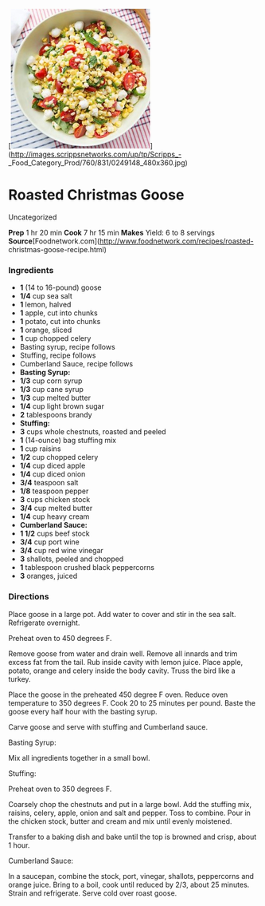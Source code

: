 ﻿

[![](./images/8e0e53ff-5646-404a-93d6-15cbb4abf970.jpg)](http://images.scrippsnetworks.com/up/tp/Scripps_-
_Food_Category_Prod/760/831/0249148_480x360.jpg)

#  Roasted Christmas Goose

Uncategorized

 **Prep** 1 hr 20 min **Cook** 7 hr 15 min **Makes** Yield: 6 to 8 servings
**Source**[Foodnetwork.com](http://www.foodnetwork.com/recipes/roasted-
christmas-goose-recipe.html)

###  Ingredients

  * **1** (14 to 16-pound) goose
  *  **1/4** cup sea salt
  *  **1** lemon, halved
  *  **1** apple, cut into chunks
  *  **1** potato, cut into chunks
  *  **1** orange, sliced
  *  **1** cup chopped celery
  * Basting syrup, recipe follows
  * Stuffing, recipe follows
  * Cumberland Sauce, recipe follows
  *  **Basting Syrup:**
  *  **1/3** cup corn syrup
  *  **1/3** cup cane syrup
  *  **1/3** cup melted butter
  *  **1/4** cup light brown sugar
  *  **2** tablespoons brandy
  *  **Stuffing:**
  *  **3** cups whole chestnuts, roasted and peeled
  *  **1** (14-ounce) bag stuffing mix
  *  **1** cup raisins
  *  **1/2** cup chopped celery
  *  **1/4** cup diced apple
  *  **1/4** cup diced onion
  *  **3/4** teaspoon salt
  *  **1/8** teaspoon pepper
  *  **3** cups chicken stock
  *  **3/4** cup melted butter
  *  **1/4** cup heavy cream
  *  **Cumberland Sauce:**
  *  **1 1/2** cups beef stock
  *  **3/4** cup port wine
  *  **3/4** cup red wine vinegar
  *  **3** shallots, peeled and chopped
  *  **1** tablespoon crushed black peppercorns
  *  **3** oranges, juiced

###  Directions

Place goose in a large pot. Add water to cover and stir in the sea salt.
Refrigerate overnight.

Preheat oven to 450 degrees F.

Remove goose from water and drain well. Remove all innards and trim excess fat
from the tail. Rub inside cavity with lemon juice. Place apple, potato, orange
and celery inside the body cavity. Truss the bird like a turkey.

Place the goose in the preheated 450 degree F oven. Reduce oven temperature to
350 degrees F. Cook 20 to 25 minutes per pound. Baste the goose every half
hour with the basting syrup.

Carve goose and serve with stuffing and Cumberland sauce.

Basting Syrup:

Mix all ingredients together in a small bowl.

Stuffing:

Preheat oven to 350 degrees F.

Coarsely chop the chestnuts and put in a large bowl. Add the stuffing mix,
raisins, celery, apple, onion and salt and pepper. Toss to combine. Pour in
the chicken stock, butter and cream and mix until evenly moistened.

Transfer to a baking dish and bake until the top is browned and crisp, about 1
hour.

Cumberland Sauce:

In a saucepan, combine the stock, port, vinegar, shallots, peppercorns and
orange juice. Bring to a boil, cook until reduced by 2/3, about 25 minutes.
Strain and refrigerate. Serve cold over roast goose.

